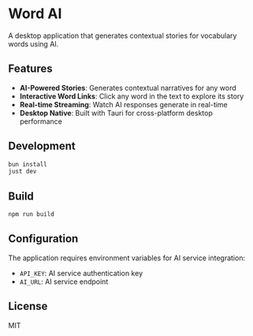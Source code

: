 # Word AI

A desktop application that generates contextual stories for vocabulary words using AI.

## Features

- **AI-Powered Stories**: Generates contextual narratives for any word
- **Interactive Word Links**: Click any word in the text to explore its story
- **Real-time Streaming**: Watch AI responses generate in real-time
- **Desktop Native**: Built with Tauri for cross-platform desktop performance

## Development

```bash
bun install
just dev
```

## Build

```bash
npm run build
```

## Configuration

The application requires environment variables for AI service integration:

- `API_KEY`: AI service authentication key
- `AI_URL`: AI service endpoint

## License

MIT